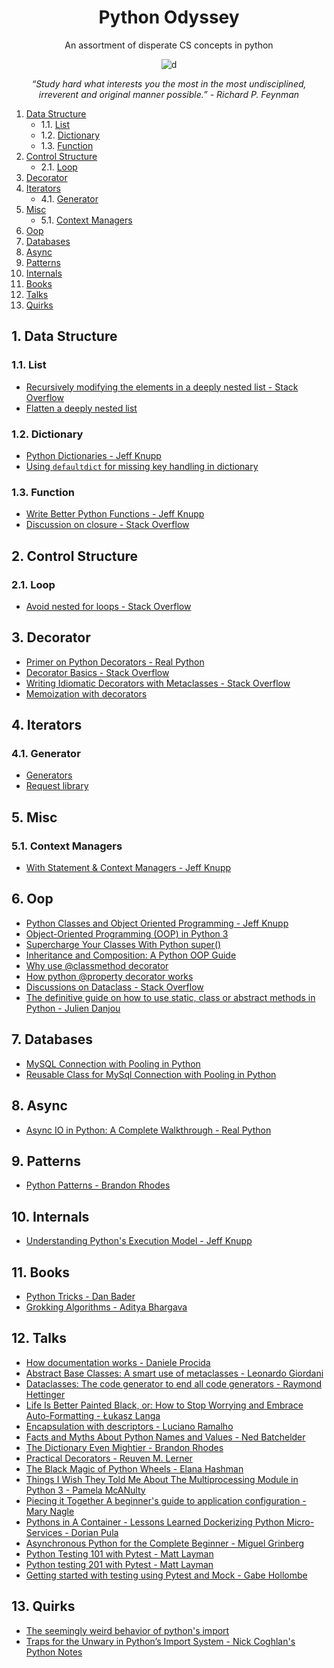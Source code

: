 <div align="center">

# Python Odyssey

An assortment of disperate CS concepts in python

![d](https://images.unsplash.com/photo-1459278558918-f94278c0f022?ixlib=rb-1.2.1&ixid=eyJhcHBfaWQiOjEyMDd9&auto=format&fit=crop&w=1052&q=801047&q=80)

*“Study hard what interests you the most in the most undisciplined, irreverent and original manner possible.” - Richard P. Feynman*
</div>

<!-- vscode-markdown-toc -->
1. [Data Structure](#DataStructure)
	* 1.1. [List](#List)
	* 1.2. [Dictionary](#Dictionary)
	* 1.3. [Function](#Function)
2. [Control Structure](#ControlStructure)
	* 2.1. [Loop](#Loop)
3. [Decorator](#Decorator)
4. [Iterators](#Iterators)
	* 4.1. [Generator](#Generator)
5. [Misc](#Misc)
	* 5.1. [Context Managers](#ContextManagers)
6. [Oop](#Oop)
7. [Databases](#Databases)
8. [Async](#Async)
9. [Patterns](#Patterns)
10. [Internals](#Internals)
11. [Books](#Books)
12. [Talks](#Talks)
13. [Quirks](#Quirks)

<!-- vscode-markdown-toc-config
	numbering=true
	autoSave=true
	/vscode-markdown-toc-config -->
<!-- /vscode-markdown-toc -->

##  1. <a name='DataStructure'></a>Data Structure

###  1.1. <a name='List'></a>List
* [Recursively modifying the elements in a deeply nested list - Stack Overflow](https://stackoverflow.com/questions/33155708/how-do-i-modify-each-value-of-a-deep-nested-list-recursively-and-return-another)
* [Flatten a deeply nested list](https://thispointer.com/python-convert-list-of-lists-or-nested-list-to-flat-list/)


###  1.2. <a name='Dictionary'></a>Dictionary
* [Python Dictionaries - Jeff Knupp](https://jeffknupp.com/blog/2015/08/30/python-dictionaries/)
* [Using `defaultdict` for missing key handling in dictionary](https://www.ludofischer.com/blog/python-collections-defaultdict/)

###  1.3. <a name='Function'></a>Function
* [Write Better Python Functions - Jeff Knupp](https://jeffknupp.com/blog/2018/10/11/write-better-python-functions/)
* [Discussion on closure - Stack Overflow](https://stackoverflow.com/questions/4020419/why-arent-python-nested-functions-called-closures/44845692)

##  2. <a name='ControlStructure'></a>Control Structure

###  2.1. <a name='Loop'></a>Loop
* [Avoid nested for loops - Stack Overflow](https://stackoverflow.com/a/11174757/8963300)


##  3. <a name='Decorator'></a>Decorator
* [Primer on Python Decorators - Real Python](https://realpython.com/primer-on-python-decorators/)
* [Decorator Basics - Stack Overflow](https://stackoverflow.com/a/1594484/464744)
* [Writing Idiomatic Decorators with Metaclasses - Stack Overflow](https://stackoverflow.com/a/53176726/8963300)
* [Memoization with decorators](https://www.python-course.eu/python3_memoization.php)

##  4. <a name='Iterators'></a>Iterators
###  4.1. <a name='Generator'></a>Generator
* [Generators](https://realpython.com/introduction-to-python-generators/)
* [Request library](https://realpython.com/python-requests/)

##  5. <a name='Misc'></a>Misc

###  5.1. <a name='ContextManagers'></a>Context Managers
* [With Statement & Context Managers - Jeff Knupp](https://jeffknupp.com/blog/2016/03/07/improve-your-python-the-with-statement-and-context-managers/)

##  6. <a name='Oop'></a>Oop
* [Python Classes and Object Oriented Programming - Jeff Knupp](https://www.google.com/amp/s/jeffknupp.com/blog/2017/03/27/improve-your-python-python-classes-and-object-oriented-programming//amp/)
* [Object-Oriented Programming (OOP) in Python 3](https://realpython.com/python3-object-oriented-programming/)
* [Supercharge Your Classes With Python super()](https://realpython.com/python-super/)
* [Inheritance and Composition: A Python OOP Guide](https://realpython.com/inheritance-composition-python/)
* [Why use @classmethod decorator](https://stackoverflow.com/a/47769405/8963300)
* [How python @property decorator works](https://www.machinelearningplus.com/python/python-property/amp/)
* [Discussions on Dataclass - Stack Overflow](https://stackoverflow.com/questions/47955263/what-are-data-classes-and-how-are-they-different-from-common-classes)
* [The definitive guide on how to use static, class or abstract methods in Python - Julien Danjou](https://julien.danjou.info/guide-python-static-class-abstract-methods/)

##  7. <a name='Databases'></a>Databases
* [MySQL Connection with Pooling in Python](https://programmer.help/blogs/database-connection-pool-dbutils-use.html?fbclid=IwAR3JWCj_E5LnFMWNuefRfCpnRQ2ceMd95sEZrnCK29XM8md8H5yV3kk_cYc)
* [Reusable Class for MySql Connection with Pooling in Python](https://gist.github.com/rednafi/640886a50499eea05ffe38d99a79b927)

##  8. <a name='Async'></a>Async
* [Async IO in Python: A Complete Walkthrough - Real Python](https://realpython.com/async-io-python/)

##  9. <a name='Patterns'></a>Patterns
* [Python Patterns - Brandon Rhodes](https://python-patterns.guide/)

##  10. <a name='Internals'></a>Internals
* [Understanding Python's Execution Model - Jeff Knupp](https://jeffknupp.com/blog/2013/02/14/drastically-improve-your-python-understanding-pythons-execution-model/)

##  11. <a name='Books'></a>Books
* [Python Tricks - Dan Bader](https://www.goodreads.com/en/book/show/36555966)
* [Grokking Algorithms - Aditya Bhargava](https://www.goodreads.com/book/show/22847284-grokking-algorithms-an-illustrated-guide-for-programmers-and-other-curio)

##  12. <a name='Talks'></a>Talks
* [How documentation works - Daniele Procida](https://youtu.be/azf6yzuJt54)
* [Abstract Base Classes: A smart use of metaclasses - Leonardo Giordani](https://youtu.be/I9nXiJQnGsk)
* [Dataclasses: The code generator to end all code generators - Raymond Hettinger](https://www.youtube.com/watch?v=T-TwcmT6Rcw&list=PLH-7dHUt8SGoTpklX4rhK50r5ikA47mh8&index=2)
* [Life Is Better Painted Black, or: How to Stop Worrying and Embrace Auto-Formatting - Łukasz Langa](https://www.youtube.com/watch?v=esZLCuWs_2Y)
* [Encapsulation with descriptors - Luciano Ramalho](https://www.youtube.com/watch?v=5GG4jBxj4Ys)
* [Facts and Myths About Python Names and Values - Ned Batchelder](https://youtu.be/_AEJHKGk9ns)
* [The Dictionary Even Mightier - Brandon Rhodes](https://youtu.be/66P5FMkWoVU)
* [Practical Decorators - Reuven M. Lerner](https://youtu.be/MjHpMCIvwsY)
* [The Black Magic of Python Wheels - Elana Hashman](https://youtu.be/02aAZ8u3wEQ)
* [Things I Wish They Told Me About The Multiprocessing Module in Python 3 - Pamela McANulty](https://youtu.be/5dMOYf0b_20)
* [Piecing it Together A beginner's guide to application configuration  - Mary Nagle](https://youtu.be/OaT0EN-02iY)
* [Pythons in A Container - Lessons Learned Dockerizing Python Micro-Services - Dorian Pula](https://youtu.be/qT0dQ8S7jOg)
* [Asynchronous Python for the Complete Beginner - Miguel Grinberg](https://youtu.be/iG6fr81xHKA)
* [Python Testing 101 with Pytest - Matt Layman](https://youtu.be/etosV2IWBF0)
* [Python testing 201 with Pytest - Matt Layman](https://youtu.be/fv259R38gqc)
* [Getting started with testing using Pytest and Mock -  Gabe Hollombe](https://youtu.be/k99HSHQDsi4)

##  13. <a name='Quirks'></a>Quirks
* [The seemingly weird behavior of python's import](http://python-notes.curiousefficiency.org/en/latest/python_concepts/import_traps.html)
* [Traps for the Unwary in Python’s Import System - Nick Coghlan's Python Notes](http://python-notes.curiousefficiency.org/en/latest/python_concepts/import_traps.html#the-double-import-trap)

